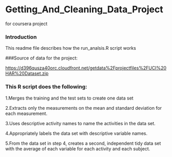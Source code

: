 Getting_And_Cleaning_Data_Project
=================================

for coursera project

### Introduction

This readme file describes how the run_analsis.R script works 

###Source of data for the project:

https://d396qusza40orc.cloudfront.net/getdata%2Fprojectfiles%2FUCI%20HAR%20Dataset.zip


### This R script does the following:

1.Merges the training and the test sets to create one data set

2.Extracts only the measurements on the mean and standard deviation for each measurement.

3.Uses descriptive activity names to name the activities in the data set.

4.Appropriately labels the data set with descriptive variable names. 

5.From the data set in step 4, creates a second, independent tidy data set with the average of each variable for each activity and each subject.
